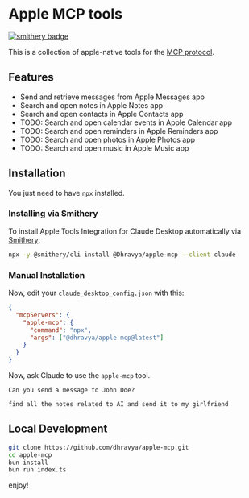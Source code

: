 # Apple MCP tools

[![smithery badge](https://smithery.ai/badge/@Dhravya/apple-mcp)](https://smithery.ai/server/@Dhravya/apple-mcp)

This is a collection of apple-native tools for the [MCP protocol](https://modelcontextprotocol.com/docs/mcp-protocol).


## Features

- Send and retrieve messages from Apple Messages app
- Search and open notes in Apple Notes app
- Search and open contacts in Apple Contacts app
- TODO: Search and open calendar events in Apple Calendar app
- TODO: Search and open reminders in Apple Reminders app
- TODO: Search and open photos in Apple Photos app
- TODO: Search and open music in Apple Music app

## Installation

You just need to have `npx` installed.

### Installing via Smithery

To install Apple Tools Integration for Claude Desktop automatically via [Smithery](https://smithery.ai/server/@Dhravya/apple-mcp):

```bash
npx -y @smithery/cli install @Dhravya/apple-mcp --client claude
```

### Manual Installation

Now, edit your `claude_desktop_config.json` with this:

```claude_desktop_config.json
{
  "mcpServers": {
    "apple-mcp": {
      "command": "npx",
      "args": ["@dhravya/apple-mcp@latest"]
    }
  }
}
```

Now, ask Claude to use the `apple-mcp` tool.

```
Can you send a message to John Doe?
```

```
find all the notes related to AI and send it to my girlfriend
```

## Local Development

```bash
git clone https://github.com/dhravya/apple-mcp.git
cd apple-mcp
bun install
bun run index.ts
```

enjoy!
